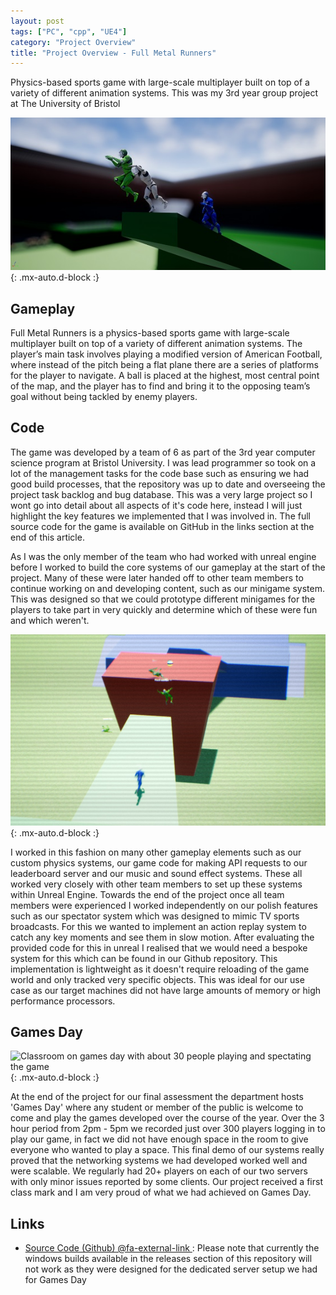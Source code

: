```yaml
---
layout: post
tags: ["PC", "cpp", "UE4"]
category: "Project Overview"
title: "Project Overview - Full Metal Runners"
---
```


Physics-based sports game with large-scale multiplayer built on top of a variety of different animation systems. This was my 3rd year group project at The University of Bristol

![Runners tackling inside the arena](/assets/img/projects/runners/screenshot1.jpg){: .mx-auto.d-block :}

## Gameplay

Full Metal Runners is a physics-based sports game with large-scale multiplayer built on top of a variety of different animation systems. The player’s main task involves playing a modified version of American Football, where instead of the pitch being a flat plane there are a series of platforms for the player to navigate. A ball is placed at the highest, most central point of the map, and the player has to find and bring it to the opposing team’s goal without being tackled by enemy players.

## Code

The game was developed by a team of 6 as part of the 3rd year computer science program at Bristol University. I was lead programmer so took on a lot of the management tasks for the code base such as ensuring we had good build processes, that the repository was up to date and overseeing the project task backlog and bug database. This was a very large project so I wont go into detail about all aspects of it's code here, instead I will just highlight the key features we implemented that I was involved in. The full source code for the game is available on GitHub in the links section at the end of this article.

As I was the only member of the team who had worked with unreal engine before I worked to build the core systems of our gameplay at the start of the project. Many of these were later handed off to other team members to continue working on and developing content, such as our minigame system. This was designed so that we could prototype different minigames for the players to take part in very quickly and determine which of these were fun and which weren't.

![Spectator mode tracking the action with TV camera effects applied](/assets/img/projects/runners/screenshot2.jpg){: .mx-auto.d-block :}

I worked in this fashion on many other gameplay elements such as our custom physics systems, our game code for making API requests to our leaderboard server and our music and sound effect systems. These all worked very closely with other team members to set up these systems within Unreal Engine. Towards the end of the project once all team members were experienced I worked independently on our polish features such as our spectator system which was designed to mimic TV sports broadcasts. For this we wanted to implement an action replay system to catch any key moments and see them in slow motion. After evaluating the provided code for this in unreal I realised that we would need a bespoke system for this which can be found in our Github repository. This implementation is lightweight as it doesn't require reloading of the game world and only tracked very specific objects. This was ideal for our use case as our target machines did not have large amounts of memory or high performance processors.

## Games Day

![Classroom on games day with about 30 people playing and spectating the game](/assets/img/projects/runners/gamesday.jpg){: .mx-auto.d-block :}

At the end of the project for our final assessment the department hosts 'Games Day' where any student or member of the public is welcome to come and play the games developed over the course of the year. Over the 3 hour period from 2pm - 5pm we recorded just over 300 players logging in to play our game, in fact we did not have enough space in the room to give everyone who wanted to play a space. This final demo of our systems really proved that the networking systems we had developed worked well and were scalable. We regularly had 20+ players on each of our two servers with only minor issues reported by some clients. Our project received a first class mark and I am very proud of what we had achieved on Games Day.

## Links

*   [Source Code (Github) @fa-external-link ](https://github.com/Nick-Pearson/ParkourGame): Please note that currently the windows builds available in the releases section of this repository will not work as they were designed for the dedicated server setup we had for Games Day
